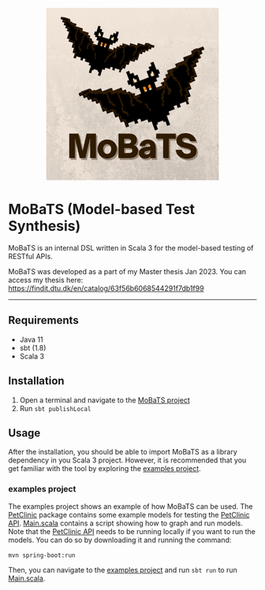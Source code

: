 <p align="center">
  <img src="logo.png" width=350>
</p> 

# MoBaTS (Model-based Test Synthesis)
MoBaTS is an internal DSL written in Scala 3 for the model-based testing of RESTful APIs.

MoBaTS was developed as a part of my Master thesis Jan 2023. You can access my thesis here:
https://findit.dtu.dk/en/catalog/63f56b6068544291f7db1f99

---
## Requirements
- Java 11
- sbt (1.8)
- Scala 3

## Installation
1. Open a terminal and navigate to the [MoBaTS project](MoBaTS)
2. Run `sbt publishLocal`


## Usage
After the installation, you should be able to import MoBaTS as a library dependency in you Scala 3 project. However, it is recommended that you get familiar with the tool by exploring the [examples project](examples).

### examples project
The examples project shows an example of how MoBaTS can be used. The [PetClinic](examples/src/main/scala/PetClinic) package contains some example models for testing the [PetClinic API](https://github.com/spring-petclinic/spring-petclinic-rest). [Main.scala](examples/src/main/scala/PetClinic/Main.scala) contains a script showing how to graph and run models. Note that the [PetClinic API](https://github.com/spring-petclinic/spring-petclinic-rest) needs to be running locally if you want to run the models. You can do so by downloading it and running the command:
```
mvn spring-boot:run
```
Then, you can navigate to the [examples project](examples) and run `sbt run` to run [Main.scala](examples/src/main/scala/PetClinic/Main.scala).

